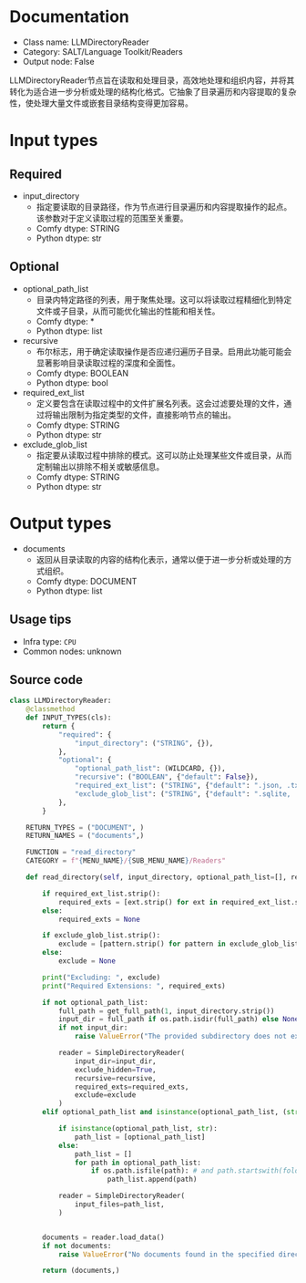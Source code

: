 
# Documentation
- Class name: LLMDirectoryReader
- Category: SALT/Language Toolkit/Readers
- Output node: False

LLMDirectoryReader节点旨在读取和处理目录，高效地处理和组织内容，并将其转化为适合进一步分析或处理的结构化格式。它抽象了目录遍历和内容提取的复杂性，使处理大量文件或嵌套目录结构变得更加容易。

# Input types
## Required
- input_directory
    - 指定要读取的目录路径，作为节点进行目录遍历和内容提取操作的起点。该参数对于定义读取过程的范围至关重要。
    - Comfy dtype: STRING
    - Python dtype: str

## Optional
- optional_path_list
    - 目录内特定路径的列表，用于聚焦处理。这可以将读取过程精细化到特定文件或子目录，从而可能优化输出的性能和相关性。
    - Comfy dtype: *
    - Python dtype: list
- recursive
    - 布尔标志，用于确定读取操作是否应递归遍历子目录。启用此功能可能会显著影响目录读取过程的深度和全面性。
    - Comfy dtype: BOOLEAN
    - Python dtype: bool
- required_ext_list
    - 定义要包含在读取过程中的文件扩展名列表。这会过滤要处理的文件，通过将输出限制为指定类型的文件，直接影响节点的输出。
    - Comfy dtype: STRING
    - Python dtype: str
- exclude_glob_list
    - 指定要从读取过程中排除的模式。这可以防止处理某些文件或目录，从而定制输出以排除不相关或敏感信息。
    - Comfy dtype: STRING
    - Python dtype: str

# Output types
- documents
    - 返回从目录读取的内容的结构化表示，通常以便于进一步分析或处理的方式组织。
    - Comfy dtype: DOCUMENT
    - Python dtype: list


## Usage tips
- Infra type: `CPU`
- Common nodes: unknown


## Source code
```python
class LLMDirectoryReader:
    @classmethod
    def INPUT_TYPES(cls):
        return {
            "required": {
                "input_directory": ("STRING", {}),
            },
            "optional": {
                "optional_path_list": (WILDCARD, {}),
                "recursive": ("BOOLEAN", {"default": False}),
                "required_ext_list": ("STRING", {"default": ".json, .txt, .html"}),
                "exclude_glob_list": ("STRING", {"default": ".sqlite, .zip"}),
            },
        }

    RETURN_TYPES = ("DOCUMENT", )
    RETURN_NAMES = ("documents",)

    FUNCTION = "read_directory"
    CATEGORY = f"{MENU_NAME}/{SUB_MENU_NAME}/Readers"

    def read_directory(self, input_directory, optional_path_list=[], recursive=False, required_ext_list=None, exclude_glob_list=None):

        if required_ext_list.strip():
            required_exts = [ext.strip() for ext in required_ext_list.split(",") if ext.strip()]
        else:
            required_exts = None

        if exclude_glob_list.strip():
            exclude = [pattern.strip() for pattern in exclude_glob_list.split(",") if pattern.strip()]
        else:
            exclude = None

        print("Excluding: ", exclude)
        print("Required Extensions: ", required_exts)

        if not optional_path_list:
            full_path = get_full_path(1, input_directory.strip())
            input_dir = full_path if os.path.isdir(full_path) else None
            if not input_dir:
                raise ValueError("The provided subdirectory does not exist.")

            reader = SimpleDirectoryReader(
                input_dir=input_dir,
                exclude_hidden=True,
                recursive=recursive,
                required_exts=required_exts,
                exclude=exclude
            )
        elif optional_path_list and isinstance(optional_path_list, (str, list)):

            if isinstance(optional_path_list, str):
                path_list = [optional_path_list]
            else:
                path_list = []
                for path in optional_path_list:
                    if os.path.isfile(path): # and path.startswith(folder_paths.get_input_directory()):
                        path_list.append(path)

            reader = SimpleDirectoryReader(
                input_files=path_list,
            )


        documents = reader.load_data()
        if not documents:
            raise ValueError("No documents found in the specified directory.")

        return (documents,)

```
